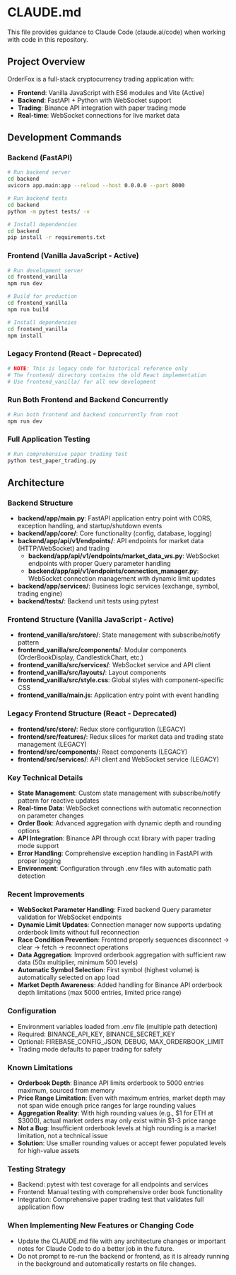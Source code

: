 # CLAUDE.md

This file provides guidance to Claude Code (claude.ai/code) when working with code in this repository.

## Project Overview

OrderFox is a full-stack cryptocurrency trading application with:
- **Frontend**: Vanilla JavaScript with ES6 modules and Vite (Active)
- **Backend**: FastAPI + Python with WebSocket support
- **Trading**: Binance API integration with paper trading mode
- **Real-time**: WebSocket connections for live market data

## Development Commands

### Backend (FastAPI)
```bash
# Run backend server
cd backend
uvicorn app.main:app --reload --host 0.0.0.0 --port 8000

# Run backend tests
cd backend
python -m pytest tests/ -v

# Install dependencies
cd backend
pip install -r requirements.txt
```

### Frontend (Vanilla JavaScript - Active)
```bash
# Run development server
cd frontend_vanilla
npm run dev

# Build for production
cd frontend_vanilla
npm run build

# Install dependencies
cd frontend_vanilla
npm install
```

### Legacy Frontend (React - Deprecated)
```bash
# NOTE: This is legacy code for historical reference only
# The frontend/ directory contains the old React implementation
# Use frontend_vanilla/ for all new development
```

### Run Both Frontend and Backend Concurrently
```bash
# Run both frontend and backend concurrently from root
npm run dev
```

### Full Application Testing
```bash
# Run comprehensive paper trading test
python test_paper_trading.py
```

## Architecture

### Backend Structure
- **backend/app/main.py**: FastAPI application entry point with CORS, exception handling, and startup/shutdown events
- **backend/app/core/**: Core functionality (config, database, logging)
- **backend/app/api/v1/endpoints/**: API endpoints for market data (HTTP/WebSocket) and trading
  - **backend/app/api/v1/endpoints/market_data_ws.py**: WebSocket endpoints with proper Query parameter handling
  - **backend/app/api/v1/endpoints/connection_manager.py**: WebSocket connection management with dynamic limit updates
- **backend/app/services/**: Business logic services (exchange, symbol, trading engine)
- **backend/tests/**: Backend unit tests using pytest

### Frontend Structure (Vanilla JavaScript - Active)
- **frontend_vanilla/src/store/**: State management with subscribe/notify pattern
- **frontend_vanilla/src/components/**: Modular components (OrderBookDisplay, CandlestickChart, etc.)
- **frontend_vanilla/src/services/**: WebSocket service and API client
- **frontend_vanilla/src/layouts/**: Layout components
- **frontend_vanilla/src/style.css**: Global styles with component-specific CSS
- **frontend_vanilla/main.js**: Application entry point with event handling

### Legacy Frontend Structure (React - Deprecated)
- **frontend/src/store/**: Redux store configuration (LEGACY)
- **frontend/src/features/**: Redux slices for market data and trading state management (LEGACY)
- **frontend/src/components/**: React components (LEGACY)
- **frontend/src/services/**: API client and WebSocket service (LEGACY)

### Key Technical Details
- **State Management**: Custom state management with subscribe/notify pattern for reactive updates
- **Real-time Data**: WebSocket connections with automatic reconnection on parameter changes
- **Order Book**: Advanced aggregation with dynamic depth and rounding options
- **API Integration**: Binance API through ccxt library with paper trading mode support
- **Error Handling**: Comprehensive exception handling in FastAPI with proper logging
- **Environment**: Configuration through .env files with automatic path detection

### Recent Improvements
- **WebSocket Parameter Handling**: Fixed backend Query parameter validation for WebSocket endpoints
- **Dynamic Limit Updates**: Connection manager now supports updating orderbook limits without full reconnection
- **Race Condition Prevention**: Frontend properly sequences disconnect → clear → fetch → reconnect operations
- **Data Aggregation**: Improved orderbook aggregation with sufficient raw data (50x multiplier, minimum 500 levels)
- **Automatic Symbol Selection**: First symbol (highest volume) is automatically selected on app load
- **Market Depth Awareness**: Added handling for Binance API orderbook depth limitations (max 5000 entries, limited price range)

### Configuration
- Environment variables loaded from .env file (multiple path detection)
- Required: BINANCE_API_KEY, BINANCE_SECRET_KEY
- Optional: FIREBASE_CONFIG_JSON, DEBUG, MAX_ORDERBOOK_LIMIT
- Trading mode defaults to paper trading for safety

### Known Limitations
- **Orderbook Depth**: Binance API limits orderbook to 5000 entries maximum, sourced from memory
- **Price Range Limitation**: Even with maximum entries, market depth may not span wide enough price ranges for large rounding values
- **Aggregation Reality**: With high rounding values (e.g., $1 for ETH at $3000), actual market orders may only exist within $1-3 price range
- **Not a Bug**: Insufficient orderbook levels at high rounding is a market limitation, not a technical issue
- **Solution**: Use smaller rounding values or accept fewer populated levels for high-value assets

### Testing Strategy
- Backend: pytest with test coverage for all endpoints and services
- Frontend: Manual testing with comprehensive order book functionality
- Integration: Comprehensive paper trading test that validates full application flow

### When Implementing New Features or Changing Code
- Update the CLAUDE.md file with any architecture changes or important notes for Claude Code to do a better job in the future.
- Do not prompt to re-run the backend or frontend, as it is already running in the background and automatically restarts on file changes.
